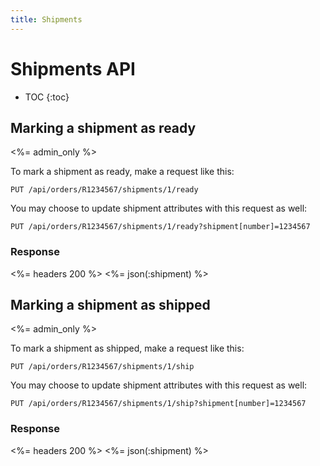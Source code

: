 ```yaml
---
title: Shipments
---
```


# Shipments API

* TOC
{:toc}

## Marking a shipment as ready 

<%= admin_only %>

To mark a shipment as ready, make a request like this:

    PUT /api/orders/R1234567/shipments/1/ready

You may choose to update shipment attributes with this request as well:

    PUT /api/orders/R1234567/shipments/1/ready?shipment[number]=1234567

### Response

<%= headers 200 %>
<%= json(:shipment) %>

## Marking a shipment as shipped 

<%= admin_only %>

To mark a shipment as shipped, make a request like this:

    PUT /api/orders/R1234567/shipments/1/ship

You may choose to update shipment attributes with this request as well:

    PUT /api/orders/R1234567/shipments/1/ship?shipment[number]=1234567

### Response

<%= headers 200 %>
<%= json(:shipment) %>
